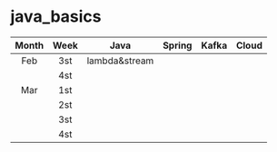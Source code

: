 # java_basics

| Month |        Week      |  Java       |  Spring  |  Kafka |  Cloud |
|:-----:|:----------------:|:-----------:|:--------:|:------:|:------:|
|  Feb  | 3st              |lambda&stream|          |        |        |
|       | 4st              |             |          |        |        |
|  Mar  | 1st              |             |          |        |        |
|       | 2st              |             |          |        |        |
|       | 3st              |             |          |        |        |
|       | 4st              |             |          |        |        |
